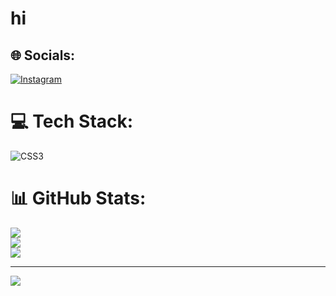 # hi

## 🌐 Socials:
[![Instagram](https://img.shields.io/badge/Instagram-%23E4405F.svg?logo=Instagram&logoColor=white)](https://instagram.com/nxnan_ny) 

# 💻 Tech Stack:
![CSS3](https://img.shields.io/badge/css3-%231572B6.svg?style=for-the-badge&logo=css3&logoColor=white)
# 📊 GitHub Stats:
![](https://github-readme-stats.vercel.app/api?username=nannymoojiw&theme=rose_pine&hide_border=false&include_all_commits=false&count_private=false)<br/>
![](https://github-readme-streak-stats.herokuapp.com/?user=nannymoojiw&theme=rose_pine&hide_border=false)<br/>
![](https://github-readme-stats.vercel.app/api/top-langs/?username=nannymoojiw&theme=rose_pine&hide_border=false&include_all_commits=false&count_private=false&layout=compact)

---
[![](https://visitcount.itsvg.in/api?id=nannymoojiw&icon=0&color=0)](https://visitcount.itsvg.in)

<!-- Proudly created with GPRM ( https://gprm.itsvg.in ) -->
